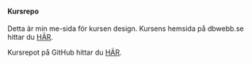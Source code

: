 #### Kursrepo

Detta är min me-sida för kursen design. Kursens hemsida på dbwebb.se hittar du [HÄR](https://dbwebb.se/kurser/design).

Kursrepot på GitHub hittar du [HÄR](https://github.com/dbwebb-se/design).
